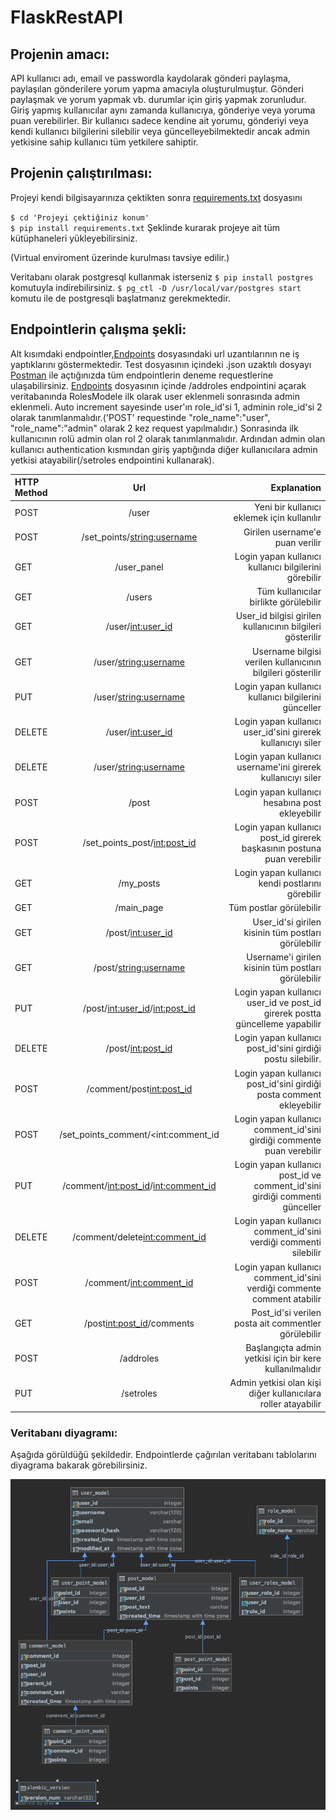 # FlaskRestAPI

## Projenin amacı:
  API kullanıcı adı, email ve passwordla kaydolarak gönderi
    paylaşma, paylaşılan gönderilere yorum yapma amacıyla oluşturulmuştur.
  Gönderi paylaşmak ve yorum yapmak vb. durumlar için giriş 
    yapmak zorunludur. Giriş yapmış kullanıcılar aynı zamanda 
    kullanıcıya, gönderiye veya yoruma puan verebilirler. 
  Bir kullanıcı sadece kendine ait yorumu, gönderiyi veya kendi kullanıcı
    bilgilerini silebilir veya güncelleyebilmektedir ancak admin yetkisine
    sahip kullanıcı tüm yetkilere sahiptir.
    
 ## Projenin çalıştırılması:
Projeyi kendi bilgisayarınıza çektikten sonra [requirements.txt](https://github.com/intern-cases/FlaskRestAPI/blob/master/requirements.txt "requirements.txt")
 dosyasını
 
 `$ cd 'Projeyi çektiğiniz konum'`  
 `$ pip install requirements.txt`
 Şeklinde kurarak projeye ait tüm kütüphaneleri yükleyebilirsiniz.
 
 (Virtual enviroment üzerinde kurulması tavsiye edilir.)
 
 Veritabanı olarak postgresql kullanmak isterseniz 
 `$ pip install postgres` komutuyla indirebilirsiniz.
 `$ pg_ctl -D /usr/local/var/postgres start` komutu ile de postgresqli başlatmanız gerekmektedir.
 

 ## Endpointlerin çalışma şekli:
 Alt kısımdaki endpointler,[Endpoints](https://github.com/intern-cases/FlaskRestAPI/blob/master/testviews.py "Endpoints")
 dosyasındaki url uzantılarının ne iş yaptıklarını göstermektedir. Test dosyasının içindeki .json uzaktılı dosyayı [Postman](https://www.getpostman.com "Postman") ile açtığınızda tüm endpointlerin deneme requestlerine ulaşabilirsiniz.
 [Endpoints](https://github.com/intern-cases/FlaskRestAPI/blob/master/testviews.py "Endpoints") dosyasının içinde /addroles endpointini açarak veritabanında RolesModele ilk olarak user eklenmeli sonrasında admin eklenmeli. Auto increment sayesinde user'ın role_id'si 1, adminin role_id'si 2 olarak tanımlanmalıdır.('POST' requestinde "role_name":"user", "role_name":"admin" olarak 2 kez request yapılmalıdır.) Sonrasında ilk kullanıcının rolü admin olan rol 2 olarak tanımlanmalıdır. Ardından admin olan kullanıcı authentication kısmından giriş yaptığında diğer kullanıcılara admin yetkisi atayabilir(/setroles endpointini kullanarak).
 

| HTTP Method| Url                                   | Explanation                                                                 |
| :---       |     :---:                             |          ---:                                                               |
| POST       |/user                                  | Yeni bir kullanıcı eklemek için kullanılır                                  |
| POST       |/set_points/<string:username>          | Girilen username'e puan verilir                                             |
| GET        |/user_panel                            | Login yapan kullanıcı kullanıcı bilgilerini görebilir                       |
| GET        |/users                                 | Tüm kullanıcılar birlikte görülebilir                                       |
| GET        |/user/<int:user_id>                    | User_id bilgisi girilen kullanıcının bilgileri gösterilir                   |
| GET        |/user/<string:username>                | Username bilgisi verilen kullanıcının bilgileri gösterilir                  |
| PUT        |/user/<string:username>                | Login yapan kullanıcı kullanıcı bilgilerini günceller                       |
| DELETE     |/user/<int:user_id>                    | Login yapan kullanıcı user_id'sini girerek kullanıcıyı siler                |
| DELETE     |/user/<string:username>                | Login yapan kullanıcı username'ini girerek kullanıcıyı siler                |
| POST       |/post                                  | Login yapan kullanıcı hesabına post ekleyebilir                             |
| POST       |/set_points_post/<int:post_id>         | Login yapan kullanıcı post_id girerek başkasının postuna puan verebilir     |
| GET        |/my_posts                              | Login yapan kullanıcı kendi postlarını görebilir                            |
| GET        |/main_page                             | Tüm postlar görülebilir                                                     |
| GET        |/post/<int:user_id>                    | User_id'si girilen kisinin tüm postları görülebilir                         |
| GET        |/post/<string:username>                | Username'i girilen kisinin tüm postları görülebilir                         |
| PUT        |/post/<int:user_id>/<int:post_id>      | Login yapan kullanıcı user_id ve post_id girerek postta güncelleme yapabilir|
| DELETE     |/post/<int:post_id>                    | Login yapan kullanıcı post_id'sini girdiği postu silebilir.                 |
| POST       |/comment/post<int:post_id>             | Login yapan kullanıcı post_id'sini girdiği posta comment ekleyebilir        |
| POST       |/set_points_comment/<int:comment_id    | Login yapan kullanıcı comment_id'sini girdiği commente puan verebilir       |
| PUT        |/comment/<int:post_id>/<int:comment_id>| Login yapan kullanıcı post_id ve comment_id'sini girdiği commenti günceller |
| DELETE     |/comment/delete<int:comment_id>        | Login yapan kullanıcı comment_id'sini verdiği commenti silebilir            |
| POST       |/comment/<int:comment_id>              | Login yapan kullanıcı comment_id'sini verdiği commente comment atabilir     |
| GET        |/post<int:post_id>/comments            | Post_id'si verilen posta ait commentler görülebilir                         |
| POST       |/addroles                              | Başlangıçta admin yetkisi için bir kere kullanılmalıdır                     |
| PUT        |/setroles                              | Admin yetkisi olan kişi diğer kullanıcılara roller atayabilir               |

### Veritabanı diyagramı:
Aşağıda görüldüğü şekildedir. Endpointlerde çağırılan veritabanı tablolarını diyagrama bakarak görebilirsiniz.

![](https://github.com/intern-cases/FlaskRestAPI/blob/develop/pictures/dbmodel.png)


